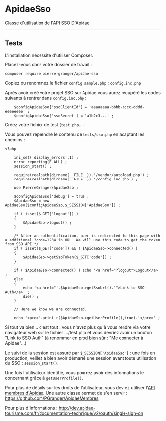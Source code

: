 # ApidaeSso

Classe d'utilisation de l'API SSO D'Apidae

_____
## Tests

L'installation nécessite d'utiliser Composer.

Placez-vous dans votre dossier de travail :
```
composer require pierre-granger/apidae-sso
```

Copiez ou renommez le fichier `config.sample.php` : `config.inc.php`

Après avoir créé votre projet SSO sur Apidae vous aurez récupéré les codes suivants à rentrer dans `config.inc.php` :

```
	$configApidaeSso['ssoClientId'] = 'aaaaaaaa-bbbb-cccc-dddd-eeeeeeee' ;
	$configApidaeSso['ssoSecret'] = 'a1b2c3...' ;
```

Créez votre fichier de test (`test.php`...)

Vous pouvez reprendre le contenu de `tests/sso.php` en adaptant les chemins :

```
<?php

    ini_set('display_errors',1) ;
    error_reporting(E_ALL) ;
    session_start() ;

    require(realpath(dirname(__FILE__)).'/vendor/autoload.php') ;
    require(realpath(dirname(__FILE__)).'/config.inc.php') ;

    use PierreGranger\ApidaeSso ;

    $configApidaeSso['debug'] = true ;
    $ApidaeSso = new ApidaeSso($configApidaeSso,$_SESSION['ApidaeSso']) ;

    if ( isset($_GET['logout']) )
    {
        $ApidaeSso->logout() ;
    }

    /* After an authentification, user is redirected to this page with a additional ?code=1234 in URL. We will use this code to get the token from SSO API */
    if ( isset($_GET['code']) && ! $ApidaeSso->connected() )
    {
        $ApidaeSso->getSsoToken($_GET['code']) ;
    }
    
    if ( $ApidaeSso->connected() ) echo '<a href="?logout">Logout</a>' ;
    else
    {
        echo '<a href="'.$ApidaeSso->getSsoUrl().'">Link to SSO Auth</a>' ;
        die() ;
    }

    // Here we know we are connected.

    echo '<pre>'.print_r($ApidaeSso->getUserProfile(),true).'</pre>' ;
```

Si tout va bien... c'est tout : vous n'avez plus qu'à vous rendre via votre navigateur web sur le fichier .../test.php et vous devriez avoir un bouton "Link to SSO Auth" (à renommer en prod bien sûr : "Me connecter à Apidae"...)

Le suivi de la session est assuré par `$_SESSION['ApidaeSso']` : une fois en production, veillez a bien avoir démarré une session avant toute utilisation du SSO : `session_start()`.

Une fois l'utilisateur identifié, vous pourrez avoir des informations le concernant grâce à `getUserProfile()`.

Pour plus de détails sur les droits de l'utilisateur, vous devrez utiliser l'[API membres d'Apidae](http://dev.apidae-tourisme.com/fr/documentation-technique/v2/api-de-diffusion/liste-des-services-2#membre). Une autre classe permet de s'en servir : https://github.com/PGranger/ApidaeMembres

Pour plus d'informations : http://dev.apidae-tourisme.com/fr/documentation-technique/v2/oauth/single-sign-on
